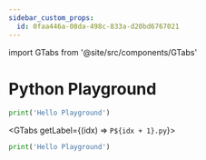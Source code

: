 ```yaml
---
sidebar_custom_props:
  id: 0faa446a-08da-498c-833a-d20bd6767021
---
```

import GTabs from '@site/src/components/GTabs'

# Python Playground

```py live_py slim
print('Hello Playground')
```

<GTabs getLabel={(idx) => `P${idx + 1}.py`}>

```py live_py noCompare persist title=python__playground__1.py id=e1097f86-c945-4c06-81cd-bb52c8811cb8
print('Hello Playground')

```

```py live_py noCompare persist title=python__playground__2.py id=295139dc-1933-4621-ac18-61c90ca8507e

```

```py live_py noCompare persist title=python__playground__3.py id=ff5585ae-0e76-471e-8922-7f600c1ef4e7

```


```py live_py noCompare persist title=python__playground__4.py id=1b00b838-77b2-44f3-9d4b-ecccc21dff2b

```


```py live_py noCompare persist title=python__playground__5.py id=29edb88a-a9de-45b9-85fc-18bc1d373329

```


```py live_py noCompare persist title=python__playground__6.py id=ef8e64d5-c895-4ca0-8085-87a0b2c84a98

```


```py live_py noCompare persist title=python__playground__7.py id=268b6247-3d89-4ab2-aad0-6d306009c8ba

```


```py live_py noCompare persist title=python__playground__8.py id=8c1d9a40-cafd-4753-804e-29601a254e2a

```


```py live_py noCompare persist title=python__playground__9.py id=e34d8b0e-27c8-412c-957c-db6d948963db

```


```py live_py noCompare persist title=python__playground__10.py id=147e6e5b-a656-4fcb-8a78-50671e9dc2d7

```

</GTabs>

